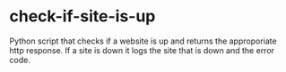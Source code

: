 # check-if-site-is-up
Python script that checks if a website is up and returns the approporiate http response.  If a site is down it logs the site that is down and the error code.
